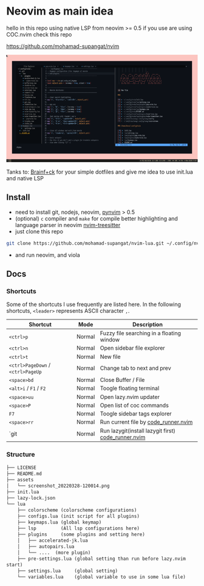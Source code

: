 # Neovim as main idea

hello in this repo using native LSP from neovim  >= 0.5
if you use are using COC.nvim check this repo

https://github.com/mohamad-supangat/nvim

![screenshot_20220328-120014.png](./assets/screenshot_20220328-120014.png)


Tanks to: [Brainf+ck](https://github.com/brainfucksec/neovim-lua) for your simple dotfiles and give me idea to use init.lua and native LSP




## Install

- need to install git, nodejs, neovim, [pynvim](https://github.com/neovim/pynvim) > 0.5
- (optional) `c` compiler and `make` for compile better highlighting and language parser in neovim [nvim-treesitter](https://github.com/nvim-treesitter/nvim-treesitter)
- just clone this repo

```bash
git clone https://github.com/mohamad-supangat/nvim-lua.git ~/.config/nvim
```

- and run neovim, and viola

## Docs

### Shortcuts

Some of the shortcuts I use frequently are listed here. In the following shortcuts, `<leader>` represents ASCII character `,`.

| Shortcut                          | Mode   | Description                                                                         |
| --------------------------------- | ------ | ----------------------------------------------------------------------------------- |
| `<ctrl>p`                         | Normal | Fuzzy file searching in a floating window                                           |
| `<ctrl>n`                         | Normal | Open sidebar file explorer                                                          |
| `<ctrl>t`                         | Normal | New file                                                                            |
| `<ctrl>PageDown` / `<ctrl>PageUp` | Normal | Change tab to next and prev                                                         |
| `<space>bd`                       | Normal | Close Buffer / File                                                                 |
| `<alt>i` / `F1` / `F2`            | Normal | Toogle floating terminal                                                            |
| `<space>uu`                      | Normal | Open lazy.nvim updater                                                      |
| `<space>P`                        | Normal | Open list of coc commands                                                           |
| `F7`                              | Normal | Toogle sidebar tags explorer                                                        |
| `<space>rr`                       | Normal | Run current file by [code_runner.nvim](https://github.com/CRAG666/code_runner.nvim) |
| `<space>git                       | Normal | Run lazygit(install lazygit first) [code_runner.nvim](https://github.com/CRAG666/code_runner.nvim) |


### Structure

```
├── LICENSE
├── README.md
├── assets
│   └── screenshot_20220328-120014.png
├── init.lua
├── lazy-lock.json
└── lua
    ├── colorscheme (colorscheme configurations)
    ├── configs.lua (init script for all plugins)
    ├── keymaps.lua (global keymap)
    ├── lsp         (All lsp configurations here)
    ├── plugins     (some plugins and setting here)
    │   ├── accelerated-jk.lua
    │   ├── autopairs.lua
    │   └── ....  (more plugin)
    ├── pre-settings.lua (global setting than run before lazy.nvim start)
    ├── settings.lua     (global setting)
    └── variables.lua    (global variable to use in some lua file)
```

